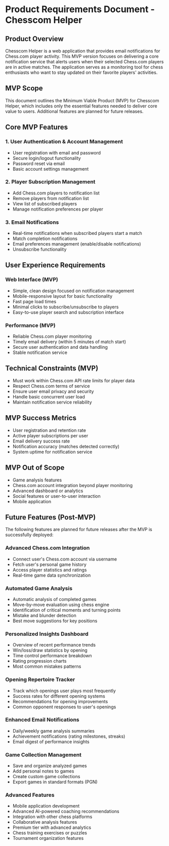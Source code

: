 # Product Requirements Document - Chesscom Helper

## Product Overview

Chesscom Helper is a web application that provides email notifications for Chess.com player activity. This MVP version focuses on delivering a core notification service that alerts users when their selected Chess.com players are in active matches. The application serves as a monitoring tool for chess enthusiasts who want to stay updated on their favorite players' activities.

## MVP Scope

This document outlines the Minimum Viable Product (MVP) for Chesscom Helper, which includes only the essential features needed to deliver core value to users. Additional features are planned for future releases.

## Core MVP Features

### 1. User Authentication & Account Management
- User registration with email and password
- Secure login/logout functionality
- Password reset via email
- Basic account settings management

### 2. Player Subscription Management
- Add Chess.com players to notification list
- Remove players from notification list
- View list of subscribed players
- Manage notification preferences per player

### 3. Email Notifications
- Real-time notifications when subscribed players start a match
- Match completion notifications
- Email preferences management (enable/disable notifications)
- Unsubscribe functionality

## User Experience Requirements

### Web Interface (MVP)
- Simple, clean design focused on notification management
- Mobile-responsive layout for basic functionality
- Fast page load times
- Minimal clicks to subscribe/unsubscribe to players
- Easy-to-use player search and subscription interface

### Performance (MVP)
- Reliable Chess.com player monitoring
- Timely email delivery (within 5 minutes of match start)
- Secure user authentication and data handling
- Stable notification service

## Technical Constraints (MVP)

- Must work within Chess.com API rate limits for player data
- Respect Chess.com terms of service
- Ensure user email privacy and security
- Handle basic concurrent user load
- Maintain notification service reliability

## MVP Success Metrics

- User registration and retention rate
- Active player subscriptions per user
- Email delivery success rate
- Notification accuracy (matches detected correctly)
- System uptime for notification service

## MVP Out of Scope

- Game analysis features
- Chess.com account integration beyond player monitoring
- Advanced dashboard or analytics
- Social features or user-to-user interaction
- Mobile application

## Future Features (Post-MVP)

The following features are planned for future releases after the MVP is successfully deployed:

### Advanced Chess.com Integration
- Connect user's Chess.com account via username
- Fetch user's personal game history
- Access player statistics and ratings
- Real-time game data synchronization

### Automated Game Analysis
- Automatic analysis of completed games
- Move-by-move evaluation using chess engine
- Identification of critical moments and turning points
- Mistake and blunder detection
- Best move suggestions for key positions

### Personalized Insights Dashboard
- Overview of recent performance trends
- Win/loss/draw statistics by opening
- Time control performance breakdown
- Rating progression charts
- Most common mistakes patterns

### Opening Repertoire Tracker
- Track which openings user plays most frequently
- Success rates for different opening systems
- Recommendations for opening improvements
- Common opponent responses to user's openings

### Enhanced Email Notifications
- Daily/weekly game analysis summaries
- Achievement notifications (rating milestones, streaks)
- Email digest of performance insights

### Game Collection Management
- Save and organize analyzed games
- Add personal notes to games
- Create custom game collections
- Export games in standard formats (PGN)

### Advanced Features
- Mobile application development
- Advanced AI-powered coaching recommendations
- Integration with other chess platforms
- Collaborative analysis features
- Premium tier with advanced analytics
- Chess training exercises or puzzles
- Tournament organization features